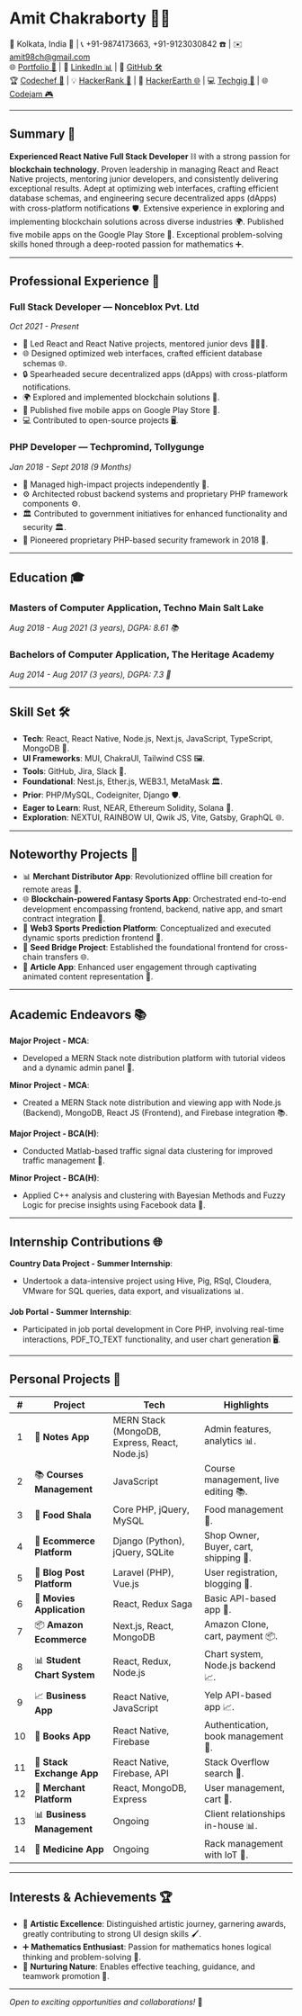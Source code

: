 # Amit Chakraborty 👨‍💻

📍 Kolkata, India 🌆 | 📞 +91-9874173663, +91-9123030842 ☎️ | ✉️ [amit98ch@gmail.com](mailto:amit98ch@gmail.com)  
🌐 [Portfolio 🚀](https://amitchakraborty.netlify.app) | 🔗 [LinkedIn 📊](https://www.linkedin.com/in/amit-chakraborty-497485152) | 📂 [GitHub 🛠️](https://github.com/techamit95ch)  
🏆 [Codechef 🍔](https://www.codechef.com/users/techamit95ch) | 💡 [HackerRank 🧠](https://www.hackerrank.com/techamit95ch) | 🌟 [HackerEarth 🌐](https://www.hackerearth.com/@techamit95ch) | 💻 [Techgig 💬](https://www.techgig.com/techamit95ch) | 🌐 [Codejam 🎮](https://codingcompetitions.withgoogle.com/codejam)

---

## Summary 🚀

**Experienced React Native Full Stack Developer** ⛓️ with a strong passion for **blockchain technology**. Proven leadership in managing React and React Native projects, mentoring junior developers, and consistently delivering exceptional results. Adept at optimizing web interfaces, crafting efficient database schemas, and engineering secure decentralized apps (dApps) with cross-platform notifications 🛡️. Extensive experience in exploring and implementing blockchain solutions across diverse industries 🌍. Published five mobile apps on the Google Play Store 📱. Exceptional problem-solving skills honed through a deep-rooted passion for mathematics ➕.

---

## Professional Experience 💼

### Full Stack Developer — Nonceblox Pvt. Ltd

*Oct 2021 - Present*
- 🚀 Led React and React Native projects, mentored junior devs 🧑‍🤝‍🧑.
- 🌐 Designed optimized web interfaces, crafted efficient database schemas 🌐.
- 🔒 Spearheaded secure decentralized apps (dApps) with cross-platform notifications.
- 🌍 Explored and implemented blockchain solutions 🌟.
- 📱 Published five mobile apps on Google Play Store 📲.
- 💻 Contributed to open-source projects 🖥️.

### PHP Developer — Techpromind, Tollygunge

*Jan 2018 - Sept 2018 (9 Months)*
- 🚀 Managed high-impact projects independently 🌟.
- ⚙️ Architected robust backend systems and proprietary PHP framework components ⚙️.
- 🏛️ Contributed to government initiatives for enhanced functionality and security 🏛️.
- 🚀 Pioneered proprietary PHP-based security framework in 2018 🔐.

---

## Education 🎓

### Masters of Computer Application, Techno Main Salt Lake

*Aug 2018 - Aug 2021 (3 years), DGPA: 8.61 📚*

### Bachelors of Computer Application, The Heritage Academy

*Aug 2014 - Aug 2017 (3 years), DGPA: 7.3 📘*

---

## Skill Set 🛠️

- **Tech**: React, React Native, Node.js, Next.js, JavaScript, TypeScript, MongoDB 📱.
- **UI Frameworks**: MUI, ChakraUI, Tailwind CSS 🖼️.
- **Tools**: GitHub, Jira, Slack 🧰.
- **Foundational**: Nest.js, Ether.js, WEB3.1, MetaMask 🏛️.
- **Prior**: PHP/MySQL, Codeigniter, Django 🛡️.
- **Eager to Learn**: Rust, NEAR, Ethereum Solidity, Solana 🚀.
- **Exploration**: NEXTUI, RAINBOW UI, Qwik JS, Vite, Gatsby, GraphQL 🌐.

---

## Noteworthy Projects 🌟

- 📊 **Merchant Distributor App**: Revolutionized offline bill creation for remote areas 🛒.
- 🌐 **Blockchain-powered Fantasy Sports App**: Orchestrated end-to-end development encompassing frontend, backend, native app, and smart contract integration 🏈.
- 🏀 **Web3 Sports Prediction Platform**: Conceptualized and executed dynamic sports prediction frontend 🌟.
- 🌉 **Seed Bridge Project**: Established the foundational frontend for cross-chain transfers 🌐.
- 📝 **Article App**: Enhanced user engagement through captivating animated content representation 📄.

---

## Academic Endeavors 📚

**Major Project - MCA**:
- Developed a MERN Stack note distribution platform with tutorial videos and a dynamic admin panel 📝.

**Minor Project - MCA**:
- Created a MERN Stack note distribution and viewing app with Node.js (Backend), MongoDB, React JS (Frontend), and Firebase integration 📚.

**Major Project - BCA(H)**:
- Conducted Matlab-based traffic signal data clustering for improved traffic management 🚥.

**Minor Project - BCA(H)**:
- Applied C++ analysis and clustering with Bayesian Methods and Fuzzy Logic for precise insights using Facebook data 🧮.

---

## Internship Contributions 🌐

**Country Data Project - Summer Internship**:
- Undertook a data-intensive project using Hive, Pig, RSql, Cloudera, VMware for SQL queries, data export, and visualizations 📊.

**Job Portal - Summer Internship**:
- Participated in job portal development in Core PHP, involving real-time interactions, PDF_TO_TEXT functionality, and user chart generation 🖥️.

---

## Personal Projects 🚀

| # | **Project**               | **Tech**                            | **Highlights**                        |
|:-:|--------------------------|-------------------------------------|---------------------------------------|
| 1 | 📝 **Notes App**         | MERN Stack (MongoDB, Express, React, Node.js) | Admin features, analytics 📊.       |
| 2 | 📚 **Courses Management**| JavaScript                        | Course management, live editing 📚.    |
| 3 | 🍔 **Food Shala**        | Core PHP, jQuery, MySQL           | Food management 🍔.                    |
| 4 | 🛒 **Ecommerce Platform**| Django (Python), jQuery, SQLite  | Shop Owner, Buyer, cart, shipping 🛒. |
| 5 | 📰 **Blog Post Platform**| Laravel (PHP), Vue.js            | User registration, blogging 📝.        |
| 6 | 🎥 **Movies Application**| React, Redux Saga                | Basic API-based app 🎥.                |
| 7 | 📦 **Amazon Ecommerce**  | Next.js, React, MongoDB          | Amazon Clone, cart, payment 📦.        |
| 8 | 📊 **Student Chart System**| React, Redux, Node.js            | Chart system, Node.js backend 📈.      |
| 9 | 📈 **Business App**      | React Native, JavaScript         | Yelp API-based app 📈.                 |
|10 | 📖 **Books App**         | React Native, Firebase            | Authentication, book management 📖.    |
|11 | 💬 **Stack Exchange App**| React Native, Firebase, API      | Stack Overflow search 💬.              |
|12 | 🛒 **Merchant Platform** | React, MongoDB, Express           | User management, cart 🛒.              |
|13 | 📊 **Business Management**| Ongoing                          | Client relationships in-house 📊.     |
|14 | 💊 **Medicine App**      | Ongoing                          | Rack management with IoT 💊.          |

---

## Interests & Achievements 🏆

- 🎨 **Artistic Excellence**: Distinguished artistic journey, garnering awards, greatly contributing to strong UI design skills 🖌️.
- ➕ **Mathematics Enthusiast**: Passion for mathematics hones logical thinking and problem-solving 🧮.
- 🤝 **Nurturing Nature**: Enables effective teaching, guidance, and teamwork promotion 🤗.

---

*Open to exciting opportunities and collaborations!* 🌟
